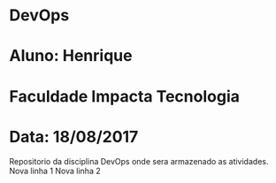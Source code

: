 # DevOps
# Aluno: Henrique
# Faculdade Impacta Tecnologia
# Data: 18/08/2017

Repositorio da disciplina DevOps onde sera armazenado as atividades.
Nova linha 1
Nova linha 2

